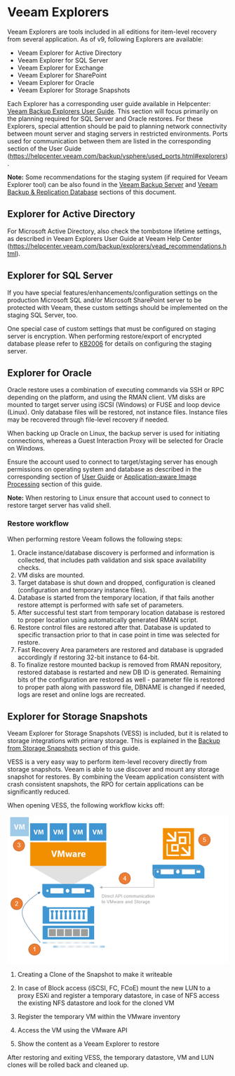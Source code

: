 # Veeam Explorers

Veeam Explorers are tools included in all editions for item-level recovery from
several application. As of v9, following Explorers are available:

* Veeam Explorer for Active Directory
* Veeam Explorer for SQL Server
* Veeam Explorer for Exchange
* Veeam Explorer for SharePoint
* Veeam Explorer for Oracle
* Veeam Explorer for Storage Snapshots

Each Explorer has a corresponding user guide available in Helpcenter:
[Veeam Backup Explorers User Guide](https://helpcenter.veeam.com/backup/explorers/introduction.html). This
section will focus primarily on the planning required for SQL Server and Oracle
restores. For these Explorers, special attention should be paid to planning network connectivity between mount server and staging servers in restricted environments. Ports used for communication between them are listed in the corresponding section of the User Guide (https://helpcenter.veeam.com/backup/vsphere/used_ports.html#explorers).

**Note:** Some recommendations for the staging system (if required for Veeam Explorer tool) can be also found in the [Veeam Backup Server](./backup_server_introduction.md) and [Veeam Backup & Replication Database](./backup_server_database.md) sections of this document.

## Explorer for Active Directory

For Microsoft Active Directory, also check the tombstone lifetime settings, as described in Veeam Explorers User Guide at Veeam Help Center (https://helpcenter.veeam.com/backup/explorers/vead_recommendations.html).

## Explorer for SQL Server

If you have special features/enhancements/configuration settings on the production Microsoft SQL and/or Microsoft SharePoint server to be protected with Veeam, these custom settings should be implemented on the staging SQL Server, too.

One special case of custom settings that must be configured on staging server is encryption. When performing restore/export of encrypted database please refer to [KB2006](https://www.veeam.com/kb2006) for details on configuring the staging server.

## Explorer for Oracle

Oracle restore uses a combination of executing commands via SSH or RPC depending
on the platform, and using the RMAN client. VM disks are mounted to target server using iSCSI (Windows) or FUSE and loop device (Linux). Only database files will be restored, not instance files. Instance files may be recovered through file-level recovery
if needed.

When backing up Oracle on Linux, the backup server is used for initiating
connections, whereas a Guest Interaction Proxy will be selected for Oracle on
Windows.

Ensure the account used to connect to target/staging server has enough permissions on operating system and database as described in the corresponding section of [User Guide]( https://helpcenter.veeam.com/backup/explorers/veo_connection_to_target_server.html) or [Application-aware Image Processing](../job_configuration/application_aware_image_processing.md) section of this guide.

**Note:** When restoring to Linux ensure that account used to connect to restore target server has valid shell.

### Restore workflow

When performing restore Veeam follows the following steps:
1. Oracle instance/database discovery is performed and information is collected, that includes path validation and sisk space availability checks.
2. VM disks are mounted.
3. Target database is shut down and dropped, configuration is cleaned (configuration and temporary instance files).
4. Database is started from the temporary location, if that fails another restore attempt is performed with safe set of parameters.
5. After successful test start from temporary location database is restored to proper location using automatically generated RMAN script.
6. Restore control files are restored after that. Database is updated to specific transaction prior to that in case point in time was selected for restore.
7. Fast Recovery Area parameters are restored and database is upgraded accordingly if restoring 32-bit instance to 64-bit.
8. To finalize restore mounted backup is removed from RMAN repository, restored database is restarted and new DB ID is generated. Remaining bits of the configuration are restored as well - parameter file is restored to proper path along with password file, DBNAME is changed if needed, logs are reset and online logs are recreated.

## Explorer for Storage Snapshots
Veeam Explorer for Storage Snapshots (VESS) is included, but it is
related to storage integrations with primary storage. This is explained in
the [Backup from Storage Snapshots](./backup_from_storage_snapshots.md) section
of this guide.

VESS is a very easy way to perform item-level recovery directly from storage
snapshots. Veeam is able to use discover and mount any storage snapshot for
restores. By combining the Veeam application consistent with crash consistent
snapshots, the RPO for certain applications can be significantly reduced.

When opening VESS, the following workflow kicks off:

![](./veeam_explorers_1.png)

1.  Creating a Clone of the Snapshot to make it writeable

2.  In case of Block access (iSCSI, FC, FCoE) mount the new LUN to a
    proxy ESXi and register a temporary datastore, in case of NFS access
    the existing NFS datastore and look for the cloned VM

3.  Register the temporary VM within the VMware inventory

4.  Access the VM using the VMware API

5.  Show the content as a Veeam Explorer to restore

After restoring and exiting VESS, the temporary datastore,
VM and LUN clones will be rolled back and cleaned up.
